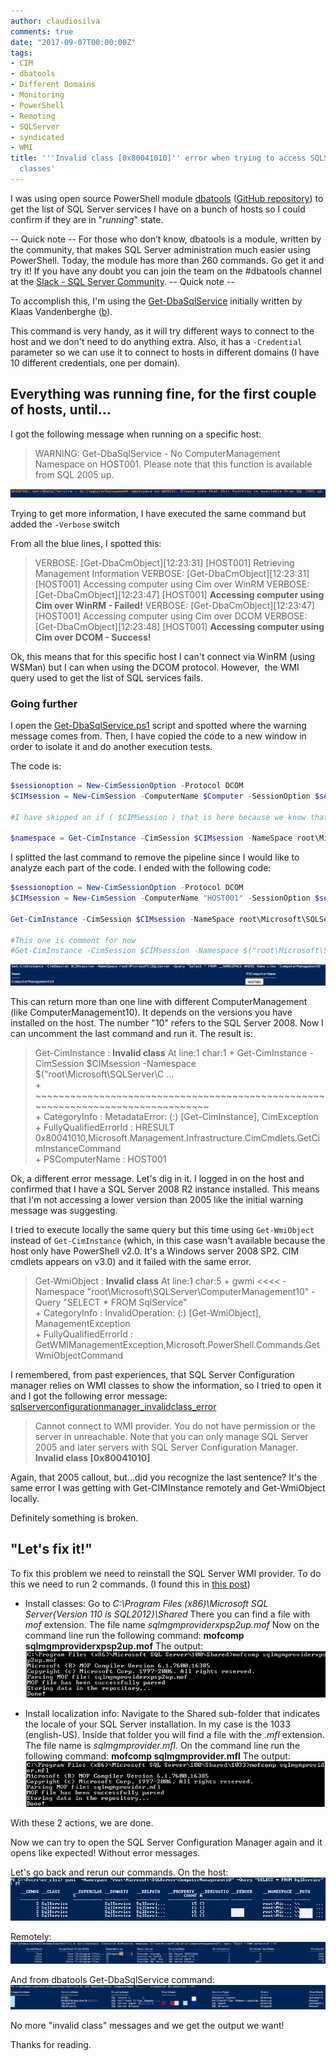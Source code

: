 ```yaml
---
author: claudiosilva
comments: true
date: "2017-09-07T00:00:00Z"
tags:
- CIM
- dbatools
- Different Domains
- Monitoring
- PowerShell
- Remoting
- SQLServer
- syndicated
- WMI
title: '''Invalid class [0x80041010]'' error when trying to access SQLServer''s WMI
  classes'
---
```

I was using open source PowerShell module [dbatools](http://dbatools.io) ([GitHub repository](https://github.com/sqlcollaborative/dbatools)) to get the list of SQL Server services I have on a bunch of hosts so I could confirm if they are in "*running*" state.

-- Quick note --
For those who don’t know, dbatools is a module, written by the community, that makes SQL Server administration much easier using PowerShell. Today, the module has more than 260 commands. Go get it and try it! If you have any doubt you can join the team on the #dbatools channel at the [Slack - SQL Server Community](http://dbatools.io/slack).
-- Quick note --

To accomplish this, I'm using the [Get-DbaSqlService](https://dbatools.io/functions/get-dbasqlservice/) initially written by Klaas Vandenberghe ([b](https://powerdba.eu/)).

This command is very handy, as it will try different ways to connect to the host and we don't need to do anything extra. Also, it has a `-Credential` parameter so we can use it to connect to hosts in different domains (I have 10 different credentials, one per domain).

## Everything was running fine, for the first couple of hosts, until...

I got the following message when running on a specific host:

>WARNING: Get-DbaSqlService - No ComputerManagement Namespace on HOST001. Please note that this function is available from SQL 2005 up.

![warning_get-dbasqlservice_2005](/img/2017/09/warning_get-dbasqlservice_2005.png)

Trying to get more information, I have executed the same command but added the `-Verbose` switch

From all the blue lines, I spotted this:

>VERBOSE: [Get-DbaCmObject][12:23:31] [HOST001] Retrieving Management Information
>VERBOSE: [Get-DbaCmObject][12:23:31] [HOST001] Accessing computer using Cim over WinRM
>VERBOSE: [Get-DbaCmObject][12:23:47] [HOST001] **Accessing computer using Cim over WinRM - Failed!**
>VERBOSE: [Get-DbaCmObject][12:23:47] [HOST001] Accessing computer using Cim over DCOM
>VERBOSE: [Get-DbaCmObject][12:23:48] [HOST001] **Accessing computer using Cim over DCOM - Success!**

Ok, this means that for this specific host I can't connect via WinRM (using WSMan) but I can when using the DCOM protocol. However,  the WMI query used to get the list of SQL services fails.

### Going further

I open the [Get-DbaSqlService.ps1](https://github.com/sqlcollaborative/dbatools/blob/master/functions/Get-DbaSqlService.ps1) script and spotted where the warning message comes from. Then, I have copied the code to a new window in order to isolate it and do another execution tests.

The code is:

``` powershell
$sessionoption = New-CimSessionOption -Protocol DCOM
$CIMsession = New-CimSession -ComputerName $Computer -SessionOption $sessionoption -ErrorAction SilentlyContinue -Credential $Credential

#I have skipped an if ( $CIMSession ) that is here because we know that works.

$namespace = Get-CimInstance -CimSession $CIMsession -NameSpace root\Microsoft\SQLServer -ClassName "__NAMESPACE" -Filter "Name Like 'ComputerManagement%'" -ErrorAction SilentlyContinue |Where-Object {(Get-CimInstance -CimSession $CIMsession -Namespace $("root\Microsoft\SQLServer\" + $_.Name) -Query "SELECT * FROM SqlService" -ErrorAction SilentlyContinue).count -gt 0}
```

I splitted the last command to remove the pipeline since I would like to analyze each part of the code. I ended with the following code:

``` powershell
$sessionoption = New-CimSessionOption -Protocol DCOM
$CIMsession = New-CimSession -ComputerName "HOST001" -SessionOption $sessionoption -ErrorAction Continue -Credential $Credentials -Verbose

Get-CimInstance -CimSession $CIMsession -NameSpace root\Microsoft\SQLServer -Query "Select * FROM __NAMESPACE WHERE Name Like 'ComputerManagement%'"

#This one is comment for now
#Get-CimInstance -CimSession $CIMsession -Namespace $("root\Microsoft\SQLServer\ComputerManagement10") -Query "SELECT * FROM SqlService"
```

![output_select__namespace_computermanagement1](/img/2017/09/output_select__namespace_computermanagement1.png?w=656)

This can return more than one line with different ComputerManagement (like ComputerManagement10). It depends on the versions you have installed on the host. The number "10" refers to the SQL Server 2008.
Now I can uncomment the last command and run it. The result is:

>Get-CimInstance : **Invalid class**
>At line:1 char:1
>\+ Get-CimInstance -CimSession $CIMsession -Namespace $("root\Microsoft\SQLServer\C ...  
>\+ \~~~~~~~~~~~~~~~~~~~~~~~~~~~~~~~~~~~~~~~~~~~~~~~~~~~~~~~~~~~~~~~~~~~~~~~~~~~~~~~~  
>\+ CategoryInfo : MetadataError: (:) [Get-CimInstance], CimException  
>\+ FullyQualifiedErrorId : HRESULT 0x80041010,Microsoft.Management.Infrastructure.CimCmdlets.GetCimInstanceCommand  
>\+ PSComputerName : HOST001

Ok, a different error message. Let's dig in it. I logged in on the host and confirmed that I have a SQL Server 2008 R2 instance installed. This means that I'm not accessing a lower version than 2005 like the initial warning message was suggesting.

I tried to execute locally the same query but this time using `Get-WmiObject` instead of `Get-CimInstance` (which, in this case wasn't available because the host only have PowerShell v2.0. It's a Windows server 2008 SP2. CIM cmdlets appears on v3.0) and it failed with the same error.

>Get-WmiObject : **Invalid class**
>At line:1 char:5
>\+ gwmi \<\<\<\< -Namespace "root\Microsoft\SQLServer\ComputerManagement10" -Query "SELECT * FROM SqlService"  
>\+ CategoryInfo : InvalidOperation: (:) [Get-WmiObject], ManagementException  
>\+ FullyQualifiedErrorId : GetWMIManagementException,Microsoft.PowerShell.Commands.GetWmiObjectCommand

I remembered, from past experiences, that SQL Server Configuration manager relies on WMI classes to show the information, so I tried to open it and I got the following error message:
[sqlserverconfigurationmanager_invalidclass_error](https://claudioessilva.github.io/img/2017/09/sqlserverconfigurationmanager_invalidclass_error.png)

>Cannot connect to WMI provider. You do not have permission or the server in unreachable. Note that you can only manage SQL Server 2005 and later servers with SQL Server Configuration Manager.
**Invalid class [0x80041010]**

Again, that 2005 callout, but...did you recognize the last sentence? It's the same error I was getting with Get-CIMInstance remotely and Get-WmiObject locally.

Definitely something is broken.

## "Let's fix it!"

To fix this problem we need to reinstall the SQL Server WMI provider. To do this we need to run 2 commands. (I found this in [this post](http://www.chongchonggou.com/g_852406064.html))

* Install classes:
Go to *C:\Program Files (x86)\Microsoft SQL Server\{Version 110 is SQL2012}\Shared*
There you can find a file with *mof* extension. The file name *sqlmgmproviderxpsp2up.mof*
Now on the command line run the following command:
**mofcomp sqlmgmproviderxpsp2up.mof**
The output:
![output_mofcomp_mof](/img/2017/09/output_mofcomp_mof.png)</li>

* Install localization info:
Navigate to the Shared sub-folder that indicates the locale of your SQL Server installation. In my case is the 1033 (english-US).
Inside that folder you will find a file with the *.mfl* extension. The file name is *sqlmgmprovider.mfl.* On the command line run the following command:
**mofcomp sqlmgmprovider.mfl**
The output:
![output_mofcomp_mfl](/img/2017/09/output_mofcomp_mfl.png)</li>

With these 2 actions, we are done.

Now we can try to open the SQL Server Configuration Manager again and it opens like expected! Without error messages.

Let's go back and rerun our commands.
On the host:
![output_gwmi_locally_ok](/img/2017/09/output_gwmi_locally_ok.png?w=656)

Remotely:
![output_getciminstance_remotely_ok](/img/2017/09/output_getciminstance_remotely_ok.png?w=656)

And from dbatools Get-DbaSqlService command:
![output_get-dbasqlservice_ok](/img/2017/09/output_get-dbasqlservice_ok.png?w=656)

No more "invalid class" messages and we get the output we want!

Thanks for reading.
